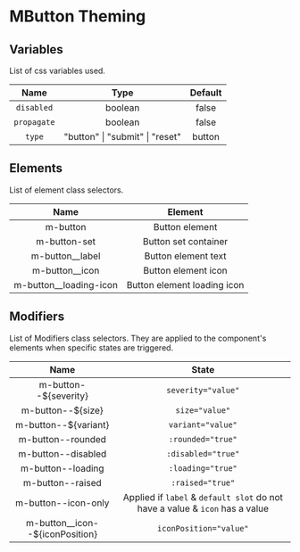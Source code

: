 # MButton Theming

## Variables

List of css variables used.

<div class="full-width d-table">

|    Name     |                               Type                               |                 Default                 |
| :---------: | :--------------------------------------------------------------: | :-------------------------------------: |
| `disabled`  |             <span class="text--green">boolean</span>             | <span class="VPBadge tip">false</span>  |
| `propagate` |             <span class="text--green">boolean</span>             | <span class="VPBadge tip">false</span>  |
|   `type`    | <span class="text--green">"button" \| "submit" \| "reset"</span> | <span class="VPBadge tip">button</span> |

</div>

## Elements

List of element class selectors.

<div class="full-width d-table">

|                           Name                            |           Element           |
| :-------------------------------------------------------: | :-------------------------: |
|         <span class="text--green">m-button</span>         |       Button element        |
|       <span class="text--green">m-button-set</span>       |    Button set container     |
|    <span class="text--green">m-button\_\_label</span>     |     Button element text     |
|     <span class="text--green">m-button\_\_icon</span>     |     Button element icon     |
| <span class="text--green">m-button\_\_loading-icon</span> | Button element loading icon |

</div>

## Modifiers

List of Modifiers class selectors. They are applied to the component's elements when specific states are triggered.

<div class="full-width d-table">

|                                Name                                |                                    State                                     |
| :----------------------------------------------------------------: | :--------------------------------------------------------------------------: |
|       <span class="text--green">m-button--${severity}</span>       |                              `severity="value"`                              |
|         <span class="text--green">m-button--${size}</span>         |                                `size="value"`                                |
|       <span class="text--green">m-button--${variant}</span>        |                              `variant="value"`                               |
|         <span class="text--green">m-button--rounded</span>         |                              `:rounded="true"`                               |
|        <span class="text--green">m-button--disabled</span>         |                              `:disabled="true"`                              |
|         <span class="text--green">m-button--loading</span>         |                              `:loading="true"`                               |
|         <span class="text--green">m-button--raised</span>          |                               `:raised="true"`                               |
|        <span class="text--green">m-button--icon-only</span>        | Applied if `label` & `default slot` do not have a value & `icon` has a value |
| <span class="text--green">m-button\_\_icon--${iconPosition}</span> |                            `iconPosition="value"`                            |

</div>
